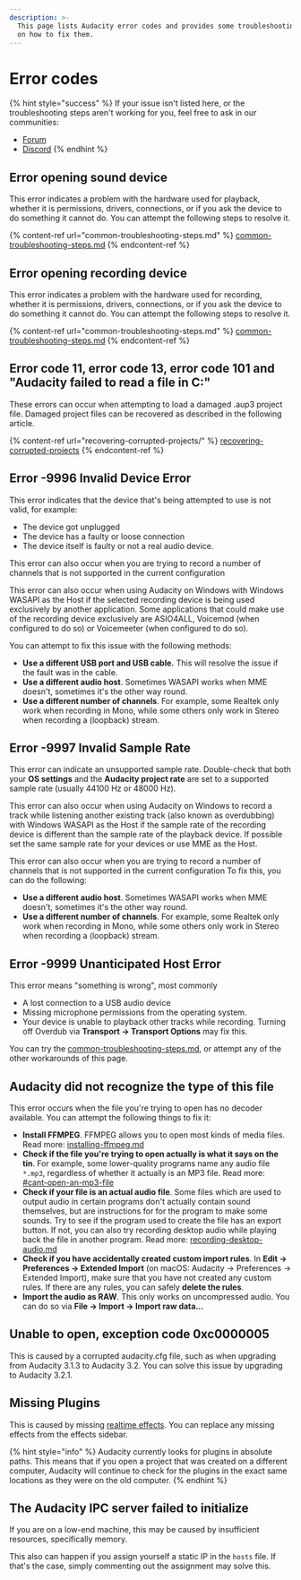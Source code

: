 ```yaml
---
description: >-
  This page lists Audacity error codes and provides some troubleshooting steps
  on how to fix them.
---
```


# Error codes

{% hint style="success" %}
If your issue isn't listed here, or the troubleshooting steps aren't working for you, feel free to ask in our communities:&#x20;

* [Forum](https://forum.audacityteam.org/)
* [Discord](https://discord.gg/audacity)
{% endhint %}

## Error opening sound device&#x20;

This error indicates a problem with the hardware used for playback, whether it is permissions, drivers, connections, or if you ask the device to do something it cannot do. You can attempt the following steps to resolve it.

{% content-ref url="common-troubleshooting-steps.md" %}
[common-troubleshooting-steps.md](common-troubleshooting-steps.md)
{% endcontent-ref %}

## Error opening recording device

This error indicates a problem with the hardware used for recording, whether it is permissions, drivers, connections, or if you ask the device to do something it cannot do. You can attempt the following steps to resolve it.

{% content-ref url="common-troubleshooting-steps.md" %}
[common-troubleshooting-steps.md](common-troubleshooting-steps.md)
{% endcontent-ref %}

## Error code 11, error code 13, error code 101 and "Audacity failed to read a file in C:"

These errors can occur when attempting to load a damaged .aup3 project file. Damaged project files can be recovered as described in the following article.

{% content-ref url="recovering-corrupted-projects/" %}
[recovering-corrupted-projects](recovering-corrupted-projects/)
{% endcontent-ref %}

## Error -9996 Invalid Device Error

This error indicates that the device that's being attempted to use is not valid, for example:

* The device got unplugged
* The device has a faulty or loose connection
* The device itself is faulty or not a real audio device.

This error can also occur when you are trying to record a number of channels that is not supported in the current configuration

This error can also occur when using Audacity on Windows with Windows WASAPI as the Host if the selected recording device is being used exclusively by another application.  Some applications that could make use of the recording device exclusively are ASIO4ALL, Voicemod (when configured to do so) or Voicemeeter (when configured to do so).

You can attempt to fix this issue with the following methods:

* **Use a different USB port and USB cable.** This will resolve the issue if the fault was in the cable.
* **Use a different audio host**. Sometimes WASAPI works when MME doesn't, sometimes it's the other way round.&#x20;
* **Use a different number of channels**. For example, some Realtek only work when recording in Mono, while some others only work in Stereo when recording a (loopback) stream.

## Error -9997 Invalid Sample Rate

This error can indicate an unsupported sample rate. Double-check that both your **OS settings** and the **Audacity project rate** are set to a supported sample rate (usually 44100 Hz or 48000 Hz).&#x20;

This error can also occur when using Audacity on Windows to record a track while listening another existing track (also known as overdubbing) with Windows WASAPI as the Host if the sample rate of the recording device is different than the sample rate of the playback device. If possible set the same sample rate for your devices or use MME as the Host.

This error can also occur when you are trying to record a number of channels that is not supported in the current configuration To fix this, you can do the following:

* **Use a different audio host**. Sometimes WASAPI works when MME doesn't, sometimes it's the other way round.&#x20;
* **Use a different number of channels**. For example, some Realtek only work when recording in Mono, while some others only work in Stereo when recording a (loopback) stream.

## Error -9999 Unanticipated Host Error

This error means "something is wrong", most commonly&#x20;

* A lost connection to a USB audio device
* Missing microphone permissions from the operating system.
* Your device is unable to playback other tracks while recording. Turning off Overdub via **Transport -> Transport Options** may fix this.&#x20;

You can try the [common-troubleshooting-steps.md](common-troubleshooting-steps.md "mention"), or attempt any of the other workarounds of this page.&#x20;

## Audacity did not recognize the type of this file

This error occurs when the file you're trying to open has no decoder available. You can attempt the following things to fix it:&#x20;

* **Install FFMPEG**. FFMPEG allows you to open most kinds of media files. Read more: [installing-ffmpeg.md](../basics/installing-ffmpeg.md "mention")
* **Check if the file you're trying to open actually is what it says on the tin**. For example, some lower-quality programs name any audio file `*.mp3`, regardless of whether it actually is an MP3 file. Read more: [#cant-open-an-mp3-file](solving-other-problems.md#cant-open-an-mp3-file "mention")
* **Check if your file is an actual audio file**. Some files which are used to output audio in certain programs don't actually contain sound themselves, but are instructions for for the program to make some sounds. Try to see if the program used to create the file has an export button. If not, you can also try recording desktop audio while playing back the file in another program. Read more: [recording-desktop-audio.md](../basics/recording-desktop-audio.md "mention")
* **Check if you have accidentally created custom import rules**. In **Edit -> Preferences -> Extended Import** (on macOS: Audacity -> Preferences -> Extended Import), make sure that you have not created any custom rules. If there are any rules, you can safely **delete the rules**.
* **Import the audio as RAW**. This only works on uncompressed audio. You can do so via **File -> Import -> Import raw data...**

## Unable to open, exception code 0xc0000005

This is caused by a corrupted audacity.cfg file, such as when upgrading from Audacity 3.1.3 to Audacity 3.2. You can solve this issue by upgrading to Audacity 3.2.1.

## Missing Plugins

This is caused by missing [realtime effects](../audio-editing/using-realtime-effects.md). You can replace any missing effects from the effects sidebar.&#x20;

{% hint style="info" %}
Audacity currently looks for plugins in absolute paths. This means that if you open a project that was created on a different computer, Audacity will continue to check for the plugins in the exact same locations as they were on the old computer.&#x20;
{% endhint %}

## The Audacity IPC server failed to initialize

If you are on a low-end machine, this may be caused by insufficient resources, specifically memory.&#x20;

This also can happen if you assign yourself a static IP in the `hosts` file. If that's the case, simply commenting out the assignment may solve this.
